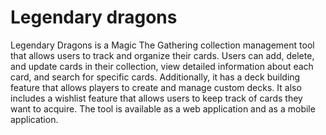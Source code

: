 # Legendary dragons
Legendary Dragons is a Magic The Gathering collection management tool that allows users to track and organize their cards. Users can add, delete, and update cards in their collection, view detailed information about each card, and search for specific cards.  Additionally, it has a deck building feature that allows players to create and manage custom decks. It also includes a wishlist feature that allows users to keep track of cards they want to acquire. The tool is available as a web application and as a mobile application.



